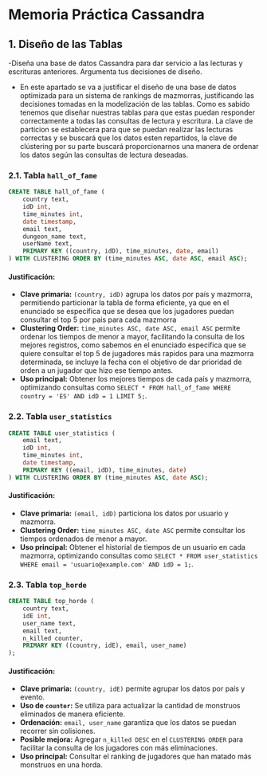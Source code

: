 # Memoria Práctica Cassandra
## 1. Diseño de las Tablas
-Diseña una base de datos Cassandra para dar servicio a las lecturas y escrituras anteriores. Argumenta tus decisiones de diseño.

- En este apartado se va a justificar el diseño de una base de datos optimizada para un sistema de rankings de mazmorras, justificando las decisiones tomadas en la modelización de las tablas. Como es sabido tenemos que diseñar nuestras tablas para que estas puedan responder correctamente a todas las consultas de lectura y escritura. La clave de particion se establecera para que se puedan realizar las lecturas correctas y se buscará que los datos esten repartidos, la clave de clústering por su parte buscará proporcionarnos una manera de ordenar los datos según las consultas de lectura deseadas.
### 2.1. Tabla `hall_of_fame`
```sql
CREATE TABLE hall_of_fame (
    country text,
    idD int,
    time_minutes int,
    date timestamp,
    email text,
    dungeon_name text,
    userName text,
    PRIMARY KEY ((country, idD), time_minutes, date, email)
) WITH CLUSTERING ORDER BY (time_minutes ASC, date ASC, email ASC);
```
#### Justificación:
- **Clave primaria:** `(country, idD)` agrupa los datos por país y mazmorra, permitiendo particionar la tabla de forma eficiente, ya que en el enunciado se específica que se desea que los jugadores puedan consultar el top 5 por pais para cada mazmorra
- **Clustering Order:** `time_minutes ASC, date ASC, email ASC` permite ordenar los tiempos de menor a mayor, facilitando la consulta de los mejores registros, como sabemos en el enunciado especifica que se quiere consultar el top 5 de jugadores más rapidos para una mazmorra determinada, se incluye la fecha con el objetivo de dar prioridad de orden a un jugador que hizo ese tiempo antes.
- **Uso principal:** Obtener los mejores tiempos de cada país y mazmorra, optimizando consultas como `SELECT * FROM hall_of_fame WHERE country = 'ES' AND idD = 1 LIMIT 5;`.

### 2.2. Tabla `user_statistics`
```sql
CREATE TABLE user_statistics (
    email text,
    idD int,
    time_minutes int,
    date timestamp,
    PRIMARY KEY ((email, idD), time_minutes, date)
) WITH CLUSTERING ORDER BY (time_minutes ASC, date ASC);
```
#### Justificación:
- **Clave primaria:** `(email, idD)` particiona los datos por usuario y mazmorra. 
- **Clustering Order:** `time_minutes ASC, date ASC` permite consultar los tiempos ordenados de menor a mayor.
- **Uso principal:** Obtener el historial de tiempos de un usuario en cada mazmorra, optimizando consultas como `SELECT * FROM user_statistics WHERE email = 'usuario@example.com' AND idD = 1;`.

### 2.3. Tabla `top_horde`
```sql
CREATE TABLE top_horde (
    country text,
    idE int,
    user_name text,
    email text,
    n_killed counter,
    PRIMARY KEY ((country, idE), email, user_name)
);
```
#### Justificación:
- **Clave primaria:** `(country, idE)` permite agrupar los datos por país y evento.
- **Uso de `counter`:** Se utiliza para actualizar la cantidad de monstruos eliminados de manera eficiente.
- **Ordenación:** `email, user_name` garantiza que los datos se puedan recorrer sin colisiones.
- **Posible mejora:** Agregar `n_killed DESC` en el `CLUSTERING ORDER` para facilitar la consulta de los jugadores con más eliminaciones.
- **Uso principal:** Consultar el ranking de jugadores que han matado más monstruos en una horda.
